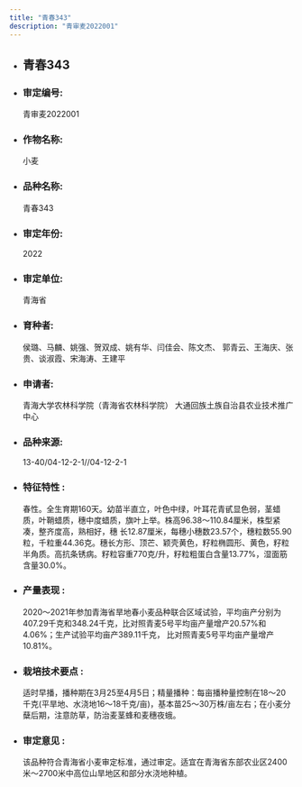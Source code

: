 ```yaml
---
title: "青春343"
description: "青审麦2022001"
---
```

* ## 青春343
* ###  审定编号:  
   青审麦2022001

*  ### 作物名称:  
   小麦

*   ###  品种名称: 
    青春343

*   ### 审定年份: 
    2022

*   ### 审定单位:  
    青海省

*   ### 育种者:  
    侯璐、马麟、姚强、贺双成、姚有华、闫佳会、陈文杰、    郭青云、王海庆、张贵、谈淑霞、宋海涛、王建平

*   ### 申请者:  
    青海大学农林科学院（青海省农林科学院）                   大通回族土族自治县农业技术推广中心

*   ### 品种来源:  
    13-40/04-12-2-1//04-12-2-1

*   ### 特征特性 : 
    春性。全生育期160天。幼苗半直立，叶色中绿，叶耳花青甙显色弱，茎蜡质，叶鞘蜡质，穗中度蜡质，旗叶上举。株高96.38～110.84厘米，株型紧凑，整齐度高，熟相好，穗 长12.87厘米，每穗小穗数23.57个，穗粒数55.90粒，千粒重44.36克。穗长方形、顶芒、颖壳黄色，籽粒椭圆形、黄色，籽粒半角质。高抗条锈病。籽粒容重770克/升，籽粒粗蛋白含量13.77%，湿面筋含量30.0%。

*   ### 产量表现 : 
    2020～2021年参加青海省旱地春小麦品种联合区域试验，平均亩产分别为407.29千克和348.24千克，比对照青麦5号平均亩产量增产20.57%和4.06%；生产试验平均亩产389.11千克， 比对照青麦5号平均亩产量增产10.81%。

*   ### 栽培技术要点 : 
    适时早播，播种期在3月25至4月5日；精量播种：每亩播种量控制在18～20千克(平旱地、水浇地16～18千克/亩)，基本苗25～30万株/亩左右；在小麦分蘖后期，注意防草，防治麦茎蜂和麦穗夜蛾。

*   ### 审定意见 : 
    该品种符合青海省小麦审定标准，通过审定。适宜在青海省东部农业区2400米～2700米中高位山旱地区和部分水浇地种植。
